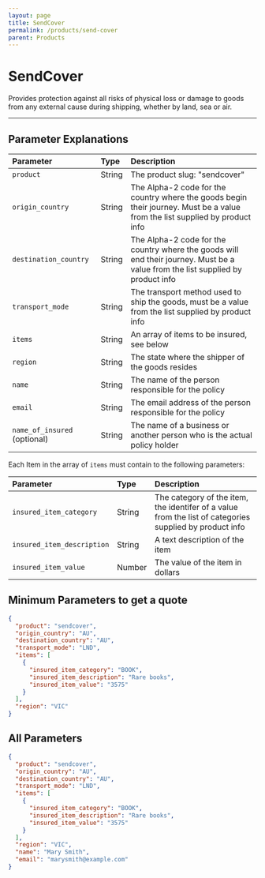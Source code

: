 ```yaml
---
layout: page
title: SendCover
permalink: /products/send-cover
parent: Products
---
```


# SendCover

Provides protection against all risks of physical loss or damage to goods from any external cause during shipping, whether by land, sea or air.

---

## Parameter Explanations

| Parameter    | Type   | Description |
|:-------------|:-------|:------------|
| `product`    | String | The product slug: "sendcover" |
| `origin_country`    | String | The Alpha-2 code for the country where the goods begin their journey. Must be a value from the list supplied by product info |
| `destination_country`    | String | The Alpha-2 code for the country where the goods will end their journey. Must be a value from the list supplied by product info |
| `transport_mode`    | String | The transport method used to ship the goods, must be a value from the list supplied by product info |
| `items`    | String | An array of items to be insured, see below |
| `region`    | String | The state where the shipper of the goods resides |
| `name`    | String | The name of the person responsible for the policy |
| `email`    | String | The email address of the person responsible for the policy |
| `name_of_insured` (optional)   | String | The name of a business or another person who is the actual policy holder |

Each Item in the array of `items` must contain to the following parameters:

| Parameter    | Type   | Description |
|:-------------|:-------|:------------|
| `insured_item_category`    | String | The category of the item, the identifer of a value from the list of categories supplied by product info |
| `insured_item_description`    | String | A text description of the item |
| `insured_item_value`    | Number | The value of the item in dollars |

## Minimum Parameters to get a quote

```json
{
  "product": "sendcover",
  "origin_country": "AU",
  "destination_country": "AU",
  "transport_mode": "LND",
  "items": [
    {
      "insured_item_category": "BOOK",
      "insured_item_description": "Rare books",
      "insured_item_value": "3575"
    }
  ],
  "region": "VIC"
}
```

## All Parameters

```json
{
  "product": "sendcover",
  "origin_country": "AU",
  "destination_country": "AU",
  "transport_mode": "LND",
  "items": [
    {
      "insured_item_category": "BOOK",
      "insured_item_description": "Rare books",
      "insured_item_value": "3575"
    }
  ],
  "region": "VIC",    
  "name": "Mary Smith",
  "email": "marysmith@example.com"
}
```